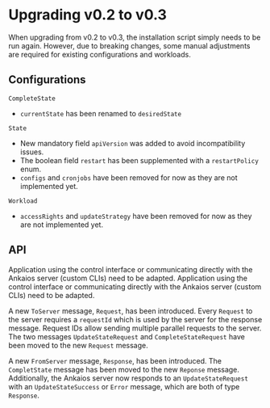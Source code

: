 # Upgrading v0.2 to v0.3

When upgrading from v0.2 to v0.3, the installation script simply needs to be run again. However, due to breaking changes, some manual adjustments are required for existing configurations and workloads.

## Configurations

`CompleteState`

* `currentState` has been renamed to `desiredState`

`State`

* New mandatory field `apiVersion` was added to avoid incompatibility issues.
* The boolean field `restart` has been supplemented with a `restartPolicy` enum.
* `configs` and `cronjobs` have been removed for now as they are not implemented yet.

`Workload`

* `accessRights` and `updateStrategy` have been removed for now as they are not implemented yet.

## API

Application using the control interface or communicating directly with the Ankaios server (custom CLIs) need to be adapted.
Application using the control interface or communicating directly with the Ankaios server (custom CLIs) need to be adapted.

A new `ToServer` message, `Request`, has been introduced.
Every `Request` to the server requires a `requestId` which is used by the server for the response message. Request IDs allow sending multiple parallel requests to the server.
The two messages `UpdateStateRequest` and `CompleteStateRequest` have been moved to the new `Request` message.

A new `FromServer` message, `Response`, has been introduced.
The `CompletState` message has been moved to the new `Reponse` message.
Additionally, the Ankaios server now responds to an `UpdateStateRequest` with an `UpdateStateSuccess` or `Error` message,
which are both of type `Response`.
